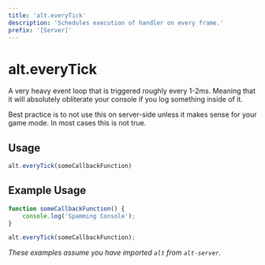 ```yaml
---
title: 'alt.everyTick'
description: 'Schedules execution of handler on every frame.'
prefix: '[Server]'
---
```


# alt.everyTick

A very heavy event loop that is triggered roughly every 1-2ms. Meaning that it will absolutely obliterate your console if you log something inside of it.

Best practice is to not use this on server-side unless it makes sense for your game mode. In most cases this is not true.

## Usage

```js
alt.everyTick(someCallbackFunction)
```

## Example Usage

```js
function someCallbackFunction() {
    console.log('Spamming Console');
}

alt.everyTick(someCallbackFunction);
```

_These examples assume you have imported `alt` from `alt-server`._